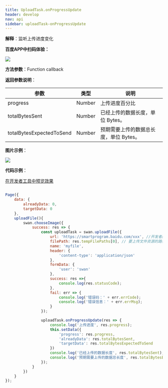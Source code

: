 ```yaml
---
title: UploadTask.onProgressUpdate
header: develop
nav: api
sidebar: uploadTask-onProgressUpdate
---
```




**解释**：监听上传进度变化

**百度APP中扫码体验：**

<img src="https://b.bdstatic.com/miniapp/assets/images/doc_demo/uploadTaskOnProgressUpdate.png"  class="demo-qrcode-image" />

**方法参数**：Function callback

**返回参数说明**：

|参数 | 类型 | 说明|
|---- | ---- | ---- |
|progress   | Number  |上传进度百分比|
|totalBytesSent   | Number  |已经上传的数据长度，单位 Bytes。|
|totalBytesExpectedToSend   | Number  |预期需要上传的数据总长度，单位 Bytes。|


**图片示例**：

<div class="m-doc-custom-examples">
    <div class="m-doc-custom-examples-correct">
        <img src="https://b.bdstatic.com/miniapp/images/upLoadProcess.gif ">
    </div>
    <div class="m-doc-custom-examples-correct">
        <img src=" ">
    </div>
    <div class="m-doc-custom-examples-correct">
        <img src=" ">
    </div>     
</div>

**代码示例**：

<a href="swanide://fragment/8399420459bb1f1e3b7a53beb68290a11572945456510" title="在开发者工具中预览效果" target="_self">在开发者工具中预览效果</a>

```js

Page({
    data: { 
        alreadyData: 0,
        targetData: 0
    },
    uploadFile(){
        swan.chooseImage({
            success: res => {
                const uploadTask = swan.uploadFile({
                    url: 'https://smartprogram.baidu.com/xxx', //开发者服务器 url
                    filePath: res.tempFilePaths[0], // 要上传文件资源的路径
                    name: 'myfile',
                    header: {
                        'content-type': 'application/json'
                    },
                    formData: {
                        'user': 'swan'
                    },
                    success: res =>{
                        console.log(res.statusCode);
                    },
                    fail: err => {
                        console.log('错误码：' + err.errCode);
                        console.log('错误信息：' + err.errMsg);
                    }
                });

                uploadTask.onProgressUpdate(res => {
                    console.log('上传进度', res.progress);
                    this.setData({
                        'progress': res.progress,
                        'alreadyData': res.totalBytesSent,
                        'targetData': res.totalBytesExpectedToSend
                    })
                    console.log('已经上传的数据长度', res.totalBytesSent);
                    console.log('预期需要上传的数据总长度', res.totalBytesExpectedToSend);
                });
            }
        })
    }
});

```